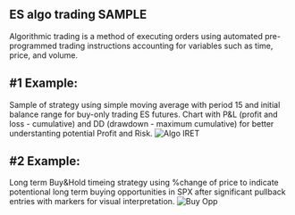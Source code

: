 ## ES algo trading SAMPLE
Algorithmic trading is a method of executing orders using automated pre-programmed trading instructions accounting for variables such as time, price, and volume.

## #1 Example:
Sample of strategy using simple moving average with period 15 and initial balance range for buy-only trading ES futures. Chart with P&L (profit and loss - cumulative) and DD (drawdown - maximum cumulative) for better understanting potential Profit and Risk.
![Algo IRET](https://github.com/vldmrmrv/ES-algorithmic-trading-strategy/blob/main/ALGO_iret_SAMPLE.png)

## #2 Example:
Long term Buy&Hold timeing strategy using %change of price to indicate potentional long term buying opportunities in SPX after significant pullback entries with markers for visual interpretation. 
![Buy Opp](https://github.com/vldmrmrv/ES-algorithmic-trading-strategy/blob/main/buying%20opportunities.png)
